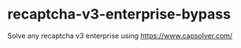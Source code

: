 # recaptcha-v3-enterprise-bypass
Solve any recaptcha v3 enterprise using https://www.capsolver.com/



                                                                                                                                                     